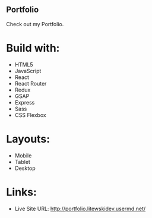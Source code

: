 ## Portfolio ##
Check out my Portfolio.

# Build with:
- HTML5
- JavaScript
- React
- React Router
- Redux
- GSAP
- Express
- Sass
- CSS Flexbox

# Layouts:
- Mobile
- Tablet
- Desktop

# Links:
- Live Site URL: http://portfolio.litewskidev.usermd.net/
